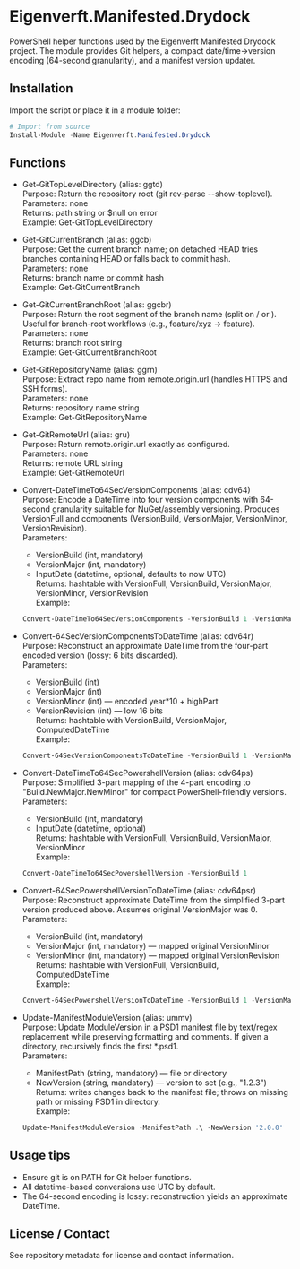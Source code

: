 
# Eigenverft.Manifested.Drydock

PowerShell helper functions used by the Eigenverft Manifested Drydock project. The module provides Git helpers, a compact date/time->version encoding (64-second granularity), and a manifest version updater.

## Installation

Import the script or place it in a module folder:

```powershell
# Import from source
Install-Module -Name Eigenverft.Manifested.Drydock
```

## Functions

- Get-GitTopLevelDirectory (alias: ggtd)  
  Purpose: Return the repository root (git rev-parse --show-toplevel).  
  Parameters: none  
  Returns: path string or $null on error  
  Example: Get-GitTopLevelDirectory

- Get-GitCurrentBranch (alias: ggcb)  
  Purpose: Get the current branch name; on detached HEAD tries branches containing HEAD or falls back to commit hash.  
  Parameters: none  
  Returns: branch name or commit hash  
  Example: Get-GitCurrentBranch

- Get-GitCurrentBranchRoot (alias: ggcbr)  
  Purpose: Return the root segment of the branch name (split on / or \). Useful for branch-root workflows (e.g., feature/xyz -> feature).  
  Parameters: none  
  Returns: branch root string  
  Example: Get-GitCurrentBranchRoot

- Get-GitRepositoryName (alias: ggrn)  
  Purpose: Extract repo name from remote.origin.url (handles HTTPS and SSH forms).  
  Parameters: none  
  Returns: repository name string  
  Example: Get-GitRepositoryName

- Get-GitRemoteUrl (alias: gru)  
  Purpose: Return remote.origin.url exactly as configured.  
  Parameters: none  
  Returns: remote URL string  
  Example: Get-GitRemoteUrl

- Convert-DateTimeTo64SecVersionComponents (alias: cdv64)  
  Purpose: Encode a DateTime into four version components with 64-second granularity suitable for NuGet/assembly versioning. Produces VersionFull and components (VersionBuild, VersionMajor, VersionMinor, VersionRevision).  
  Parameters:
    - VersionBuild (int, mandatory)
    - VersionMajor (int, mandatory)
    - InputDate (datetime, optional, defaults to now UTC)  
  Returns: hashtable with VersionFull, VersionBuild, VersionMajor, VersionMinor, VersionRevision  
  Example:
  ```powershell
  Convert-DateTimeTo64SecVersionComponents -VersionBuild 1 -VersionMajor 0
  ```

- Convert-64SecVersionComponentsToDateTime (alias: cdv64r)  
  Purpose: Reconstruct an approximate DateTime from the four-part encoded version (lossy: 6 bits discarded).  
  Parameters:
    - VersionBuild (int)
    - VersionMajor (int)
    - VersionMinor (int) — encoded year*10 + highPart
    - VersionRevision (int) — low 16 bits  
  Returns: hashtable with VersionBuild, VersionMajor, ComputedDateTime  
  Example:
  ```powershell
  Convert-64SecVersionComponentsToDateTime -VersionBuild 1 -VersionMajor 0 -VersionMinor 20250 -VersionRevision 1234
  ```

- Convert-DateTimeTo64SecPowershellVersion (alias: cdv64ps)  
  Purpose: Simplified 3-part mapping of the 4-part encoding to "Build.NewMajor.NewMinor" for compact PowerShell-friendly versions.  
  Parameters:
    - VersionBuild (int, mandatory)
    - InputDate (datetime, optional)  
  Returns: hashtable with VersionFull, VersionBuild, VersionMajor, VersionMinor  
  Example:
  ```powershell
  Convert-DateTimeTo64SecPowershellVersion -VersionBuild 1
  ```

- Convert-64SecPowershellVersionToDateTime (alias: cdv64psr)  
  Purpose: Reconstruct approximate DateTime from the simplified 3-part version produced above. Assumes original VersionMajor was 0.  
  Parameters:
    - VersionBuild (int, mandatory)
    - VersionMajor (int, mandatory) — mapped original VersionMinor
    - VersionMinor (int, mandatory) — mapped original VersionRevision  
  Returns: hashtable with VersionFull, VersionBuild, ComputedDateTime  
  Example:
  ```powershell
  Convert-64SecPowershellVersionToDateTime -VersionBuild 1 -VersionMajor 20250 -VersionMinor 1234
  ```

- Update-ManifestModuleVersion (alias: ummv)  
  Purpose: Update ModuleVersion in a PSD1 manifest file by text/regex replacement while preserving formatting and comments. If given a directory, recursively finds the first *.psd1.  
  Parameters:
    - ManifestPath (string, mandatory) — file or directory
    - NewVersion (string, mandatory) — version to set (e.g., "1.2.3")  
  Returns: writes changes back to the manifest file; throws on missing path or missing PSD1 in directory.  
  Example:
  ```powershell
  Update-ManifestModuleVersion -ManifestPath .\ -NewVersion '2.0.0'
  ```

## Usage tips

- Ensure git is on PATH for Git helper functions.
- All datetime-based conversions use UTC by default.
- The 64-second encoding is lossy: reconstruction yields an approximate DateTime.

## License / Contact

See repository metadata for license and contact information.